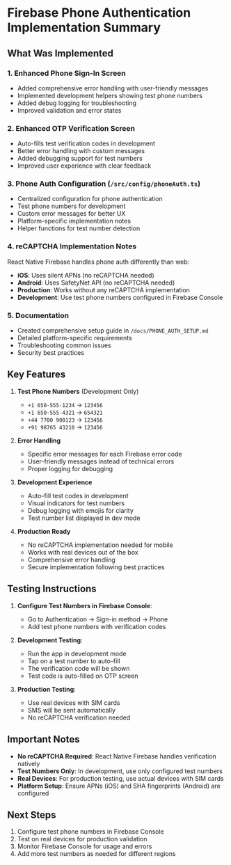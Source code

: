 # Firebase Phone Authentication Implementation Summary

## What Was Implemented

### 1. Enhanced Phone Sign-In Screen
- Added comprehensive error handling with user-friendly messages
- Implemented development helpers showing test phone numbers
- Added debug logging for troubleshooting
- Improved validation and error states

### 2. Enhanced OTP Verification Screen  
- Auto-fills test verification codes in development
- Better error handling with custom messages
- Added debugging support for test numbers
- Improved user experience with clear feedback

### 3. Phone Auth Configuration (`/src/config/phoneAuth.ts`)
- Centralized configuration for phone authentication
- Test phone numbers for development
- Custom error messages for better UX
- Platform-specific implementation notes
- Helper functions for test number detection

### 4. reCAPTCHA Implementation Notes
React Native Firebase handles phone auth differently than web:
- **iOS**: Uses silent APNs (no reCAPTCHA needed)
- **Android**: Uses SafetyNet API (no reCAPTCHA needed)
- **Production**: Works without any reCAPTCHA implementation
- **Development**: Use test phone numbers configured in Firebase Console

### 5. Documentation
- Created comprehensive setup guide in `/docs/PHONE_AUTH_SETUP.md`
- Detailed platform-specific requirements
- Troubleshooting common issues
- Security best practices

## Key Features

1. **Test Phone Numbers** (Development Only)
   - `+1 650-555-1234` → `123456`
   - `+1 650-555-4321` → `654321`
   - `+44 7700 900123` → `123456`
   - `+91 98765 43210` → `123456`

2. **Error Handling**
   - Specific error messages for each Firebase error code
   - User-friendly messages instead of technical errors
   - Proper logging for debugging

3. **Development Experience**
   - Auto-fill test codes in development
   - Visual indicators for test numbers
   - Debug logging with emojis for clarity
   - Test number list displayed in dev mode

4. **Production Ready**
   - No reCAPTCHA implementation needed for mobile
   - Works with real devices out of the box
   - Comprehensive error handling
   - Secure implementation following best practices

## Testing Instructions

1. **Configure Test Numbers in Firebase Console**:
   - Go to Authentication → Sign-in method → Phone
   - Add test phone numbers with verification codes

2. **Development Testing**:
   - Run the app in development mode
   - Tap on a test number to auto-fill
   - The verification code will be shown
   - Test code is auto-filled on OTP screen

3. **Production Testing**:
   - Use real devices with SIM cards
   - SMS will be sent automatically
   - No reCAPTCHA verification needed

## Important Notes

- **No reCAPTCHA Required**: React Native Firebase handles verification natively
- **Test Numbers Only**: In development, use only configured test numbers
- **Real Devices**: For production testing, use actual devices with SIM cards
- **Platform Setup**: Ensure APNs (iOS) and SHA fingerprints (Android) are configured

## Next Steps

1. Configure test phone numbers in Firebase Console
2. Test on real devices for production validation
3. Monitor Firebase Console for usage and errors
4. Add more test numbers as needed for different regions